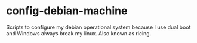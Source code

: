# config-debian-machine
Scripts to configure my debian operational system because I use dual boot and Windows always break my linux. Also known as ricing. 
